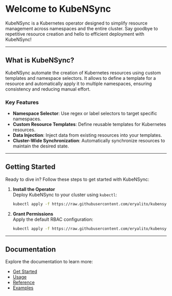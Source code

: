 # Welcome to KubeNSync

KubeNSync is a Kubernetes operator designed to simplify resource management across namespaces and the entire cluster. Say goodbye to repetitive resource creation and hello to efficient deployment with KubeNSync!

---

## What is KubeNSync?

KubeNSync automate the creation of Kubernetes resources using custom templates and namespace selectors. It allows to define a template for a resource and automatically apply it to multiple namespaces, ensuring consistency and reducing manual effort.

### Key Features

- **Namespace Selector**: Use regex or label selectors to target specific namespaces.
- **Custom Resource Templates**: Define reusable templates for Kubernetes resources.
- **Data Injection**: Inject data from existing resources into your templates.
- **Cluster-Wide Synchronization**: Automatically synchronize resources to maintain the desired state.

---

## Getting Started

Ready to dive in? Follow these steps to get started with KubeNSync:

1. **Install the Operator**  
   Deploy KubeNSync to your cluster using `kubectl`:

    ```bash
    kubectl apply -f https://raw.githubusercontent.com/eryalito/kubensync-operator/master/dist/install.yaml
    ```

2. **Grant Permissions**  
   Apply the default RBAC configuration:

    ```bash
    kubectl apply -f https://raw.githubusercontent.com/eryalito/kubensync-operator/master/dist/rbac.yaml
    ```

---

## Documentation

Explore the documentation to learn more:

- [Get Started](getting-started/index.md)
- [Usage](usage/index.md)
- [Reference](reference/index.md)
- [Examples](examples/index.md)
